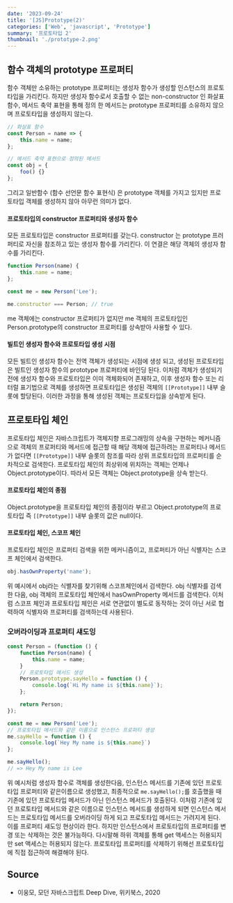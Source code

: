 ```yaml
---
date: '2023-09-24'
title: '[JS]Prototype(2)'
categories: ['Web', 'javascript', 'Prototype']
summary: '프로토타입 2'
thumbnail: './prototype-2.png'
---
```


## 함수 객체의 prototype 프로퍼티

함수 객체만 소유하는 prototype 프로퍼티는 생성자 함수가 생성할 인스턴스의 프로토타입을 가리킨다.
하지만 생성자 함수로서 호출할 수 없는 non-constructor 인 화살표 함수, 메서드 축약 표현을 통해 정의 한 메서드는 prototype 프로퍼티를 소유하지 않으며 프로토타입을 생성하지 않는다.

```JavaScript
// 화살표 함수
const Person = name => {
	this.name = name;
};

// 메서드 축약 표현으로 정의된 메서드
const obj = {
	foo() {}
};
```

그리고 일반함수 (함수 선언문 함수 표현식) 은 prototype 객체를 가지고 있지만 프로토타입 객체를 생성하지 않아 아무런 의미가 없다.

#### 프로토타입의 constructor 프로퍼티와 생성자 함수

모든 프로토타입은 constructor 프로퍼티를 갖는다. constructor 는 prototype 프러퍼티로 자신을 참조하고 있는 생성자 함수를 가리킨다. 이 연결은 해당 객체의 생성자 함수를 가리킨다.

```JavaScript
function Person(name) {
	this.name = name;
};

const me = new Person('Lee');

me.constructor === Person; // true
```

me 객체에는 constructor 프로퍼티가 없지만 me 객체의 프로토타입인 Person.prototype의 constructor 프로퍼티를 상속받아 사용할 수 있다.

#### 빌트인 생성자 함수와 프로토타입 생성 시점

모든 빌트인 생성자 함수는 전역 객체가 생성되는 시점에 생성 되고, 생성된 프로토타입은 빌트인 생성자 함수의 prototype 프로퍼티에 바인딩 된다.
이처럼 객체가 생성되기 전에 생성자 함수와 프로토타입은 이미 객체화되어 존재하고, 이후 생성자 함수 또는 리터럴 표기법으로 객체를 생성하면 프로토타입은 생성된 객체의 `[[Prototype]]` 내부 슬롯에 할당된다. 이러한 과정을 통해 생성된 객체는 프로토타입을 상속받게 된다.

## 프로토타입 체인

프로토타입 체인은 자바스크립트가 객체지향 프로그래밍의 상속을 구현하는 메커니즘으로 객체의 프로퍼티와 메서드에 접근할 때 해당 객체에 접근하려는 프로퍼티나 메서드가 없다면 `[[Prototype]]` 내부 슬롯의 참조를 따라 상위 프로토타입의 프로퍼티를 순차적으로 검색한다.
프로토타입 체인의 최상위에 위치하는 객체는 언제나 Object.prototype이다. 따라서 모든 객체는 Object.prototype을 상속 받는다.

#### 프로토타입 체인의 종점

Object.prototype을 프로토타입 체인의 종점이라 부르고 Object.prototype의 프로토타입 즉 `[[Prototype]]` 내부 슬롯의 값은 null이다.

#### 프로토타입 체인, 스코프 체인

프로토타입 체인은 프로퍼티 검색을 위한 메커니즘이고, 프로퍼티가 아닌 식별자는 스코프 체인에서 검색한다.

```JavaScript
obj.hasOwnProperty('name');
```

위 예시에서 obj라는 식별자를 찾기위해 스코프체인에서 검색한다. obj 식별자를 검색한 다음, obj 객체의 프로토타입 체인에서 hasOwnProperty 메서드를 검색한다.
이처럼 스코프 체인과 프로토타입 체인은 서로 연관없이 별도로 동작하는 것이 아닌 서로 협력하여 식별자와 프로퍼티를 검색하는데 사용된다.

### 오버라이딩과 프로퍼티 섀도잉

```JavaScript
const Person = (function () {
	function Person(name) {
		this.name = name;
	}
	// 프로토타입 메서드 생성
	Person.prototype.sayHello = function () {
		console.log(`Hi My name is ${this.name}`);
	};

	return Person;
});

const me = new Person('Lee');
// 프로토타입 메서드와 같은 이름으로 인스턴스 프로퍼티 생성
me.sayHello = function () {
	console.log(`Hey My name is ${this.name}`)
};

me.sayHello();
// => Hey My name is Lee
```

위 예시처럼 생성자 함수로 객체를 생성한다음, 인스턴스 메서드를 기존에 있던 프로토타입 프로퍼티와 같은이름으로 생성했고, 최종적으로 `me.sayHello();`를 호츨했을 때 기존에 있던 프로토타입 메서드가 아닌 인스턴스 메서드가 호출된다.
이처럼 기존에 있던 프로토타입 메서드와 같은 이름으로 인스턴스 메서드를 생성하게 되면 인스턴스 메서드는 프로토타입 메서드를 오버라이딩 하게 되고 프로토타입 메서드는 가려지게 된다. 이를 프로퍼티 섀도잉 현상이라 한다.
하지만 인스턴스에서 프로토타입의 프로퍼티를 변경 또는 삭제하는 것은 불가능하다. 다시말해 하위 객체를 통해 get 액세스는 허용되지만 set 액세스는 허용되지 않는다.
프로토타입 프로퍼티를 삭제하기 위해선 프로토타입에 직접 접근하여 해결해야 된다.

## Source

- 이웅모, 모던 자바스크립트 Deep Dive, 위키북스, 2020
